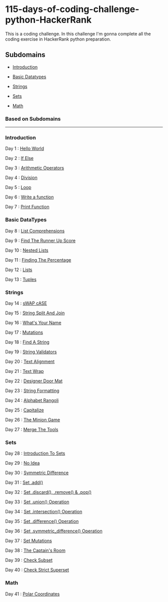 # 115-days-of-coding-challenge-python-HackerRank
This is a coding challenge. In this challenge I'm gonna complete all the coding exercise in HackerRank python preparation.
## Subdomains

- [Introduction](#introduction)

- [Basic Datatypes](#basic-datatypes)

- [Strings](#strings)

- [Sets](#sets)

- [Math](#math)

### Based on Subdomains
<hr>

### Introduction

  Day 1 : [Hello World](Introduction/Day1SayHelloWorld.py)

  Day 2 : [If Else](Introduction/Day2IfElse.py)

  Day 3 : [Arithmetic Operators](Introduction/Day3ArithmeticOperators.py)

  Day 4 : [Division](Introduction/Day4Division.py)

  Day 5 : [Loop](Introduction/Day5Loop.py)

  Day 6 : [Write a function](Introduction/Day6write_a_function.py)

  Day 7 : [Print Function](Introduction/Day7PrintFunction.py)

### Basic DataTypes
  Day 8 : [List Comprehensions](BasicDatatypes/Day8ListComprehensions.py)
  
  Day 9 : [Find The Runner Up Score](BasicDatatypes/Day9FindTheRunnerUpScore.py)

  Day 10 : [Nested Lists](BasicDatatypes/Day10NestedLists.py)
  
  Day 11 : [Finding The Percentage](BasicDatatypes/Day11FindingThePercentage.py)
  
  Day 12 : [Lists](BasicDatatypes/Day12Lists.py)
  
  Day 13 : [Tuples](BasicDatatypes/Day13Tuples.py)
  
### Strings
  Day 14 : [sWAP cASE](Strings/Day14sWAPcASE.PY)
  
  Day 15 : [String Split And Join](Strings/Day15StringSplitAndJoin.py)
  
  Day 16 : [What's Your Name](Strings/Day16WhatsYourName.py)
  
  Day 17 : [Mutations](Strings/Day17Mutations.py)
  
  Day 18 : [Find A String](Strings/Day18FindAString.py)
  
  Day 19 : [String Validators](Strings/Day19StringValidators.py)
  
  Day 20 : [Text Alignment](Strings/Day20TextAlignment.py)
  
  Day 21 : [Text Wrap](Strings/Day21TextWrap.py)
  
  Day 22 : [Designer Door Mat](Strings/Day22DesignerDoorMat.py)
  
  Day 23 : [String Formatting](Strings/Day23StringFormatting.py)
  
  Day 24 : [Alphabet Rangoli](Strings/Day24AlphabetRangoli.py)
  
  Day 25 : [Capitalize](Strings/Day25Capitalize.py)
  
  Day 26 : [The Minion Game](Strings/Day26TheMinionGame.py)
  
  Day 27 : [Merge The Tools](Strings/Day27MergeTheTools.py)
  
### Sets
  Day 28 : [Introduction To Sets](Sets/Day28IntroToSets.py)
  
  Day 29 : [No Idea](Sets/Day29NoIdea.py)
  
  Day 30 : [Symmetric Difference](Sets/Day30SymmetricDifference.py)
  
  Day 31 : [Set .add()](Sets/Day31SetAdd.py)
  
  Day 32 : [Set .discard(), .remove() & .pop()](Sets/Day32SetDiscardRemovePop.py)
  
  Day 33 : [Set .union() Operation](Sets/Day33SetUnion.py)
  
  Day 34 : [Set .intersection() Operation](Sets/Day34SetIntersection.py)
  
  Day 35 : [Set .difference() Operation](Sets/Day35SetDifference.py)
  
  Day 36 : [Set .symmetric_difference() Operation](Sets/Day36SetSymmetricDifference.py)
  
  Day 37 : [Set Mutations](Sets/Day37SetMutations.py)
  
  Day 38 : [The Captain's Room](Sets/Day38TheCaptainsRoom.py)
  
  Day 39 : [Check Subset](Sets/Day39CheckSubset.py)
  
  Day 40 : [Check Strict Superset](Sets/Day40CheckStrictSuperset.py)
  
### Math
  Day 41 : [Polar Coordinates](Math/Day41PolarCoordinates.py)
  
  
